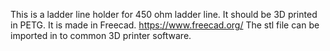 This is a ladder line holder for 450 ohm ladder line.
It should be 3D printed in PETG.
It is made in Freecad.
https://www.freecad.org/
The stl file can be imported in to  common 3D printer software.
